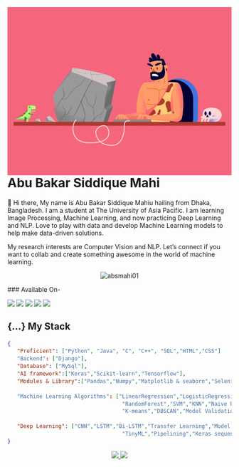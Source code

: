 <a target="_blank" href="https://absmahi01.github.io/"><img width="550" align="right" src="Programmer-I.gif"></a>


# Abu Bakar Siddique Mahi


:wave: Hi there, My name is Abu Bakar Siddique Mahiu hailing from Dhaka, Bangladesh. I am a student at The University of Asia Pacific. I am learning Image Processing, Machine Learning, and now practicing Deep Learning and NLP. 
Love to play with data and develop Machine Learning models to help make data-driven solutions. 

My research interests are Computer Vision and NLP. Let’s connect if you want to collab and create something awesome in the world of machine learning. 

<p align="center"> <img src="https://komarev.com/ghpvc/?username=codeperfectplus" alt="absmahi01" /> </p>
<p>### Available On-</p>
<a href="https://www.linkedin.com/in/abu-bakar-siddique-mahi-3829bb17b/"><img src="https://img.shields.io/badge/LinkedIn-0077B5?style=for-the-badge&logo=linkedin&logoColor=white" /></a> 
<a href="https://www.instagram.com/absmahi.1/"><img src="https://img.shields.io/badge/Instagram-E4405F?style=for-the-badge&logo=instagram&logoColor=white" /></a>
<a href="https://absmahi01.github.io/"><img src="https://img.shields.io/badge/WebSite-100000?style=for-the-badge&logo=github&logoColor=white" /></a> 
<a href="https://www.facebook.com/absmahi.1/"><img src="https://img.shields.io/badge/Facebook-1877F2?style=for-the-badge&logo=facebook&logoColor=white" /></a> 
<a href="https://www.kaggle.com/abubakarsiddiquemahi"><img src="https://img.shields.io/badge/Kaggle-0077B5?style=for-the-badge&logo=Kaggle&logoColor=white" /></a> 


## {...} My Stack

```json
{
   "Proficient": ["Python", "Java", "C", "C++", "SQL","HTML","CSS"]
   "Backend": ["Django"],
   "Database": ["MySql"],
   "AI framework":["Keras","Scikit-learn","Tensorflow"],
   "Modules & Library":["Pandas","Numpy","Matplotlib & seaborn","Selenium","nltk"]
                          
   "Machine Learning Algorithms": ["LinearRegression","LogisticRegression","KNeighborsRegressor","SVR","DecisionTree",
                                    "RandomForest","SVM","KNN","Naive Bayes","XGBoost", "AdaBoostClassifier",
                                    "K-means","DBSCAN","Model Validation","Feature Selection","Dimensionality Reduction"],
   
   "Deep Learning": ["CNN","LSTM","Bi-LSTM","Transfer Learning","Model optimization and quantization",
                                    "TinyML","Pipelining","Keras sequential and functional API"]
}
```




<p align="center">
<a href="https://github.com/absmahi01">
  <img height="160em" src="https://github-readme-stats-eight-theta.vercel.app/api?username=absmahi01&show_icons=true&theme=algolia&include_all_commits=true&count_private=true"/>
  <img height="160em" src="https://github-readme-stats-eight-theta.vercel.app/api/top-langs/?username=RashikRahman&layout=compact&langs_count=8&theme=algolia"/>
</a>
</p>



<p align="center">

 
</p>
